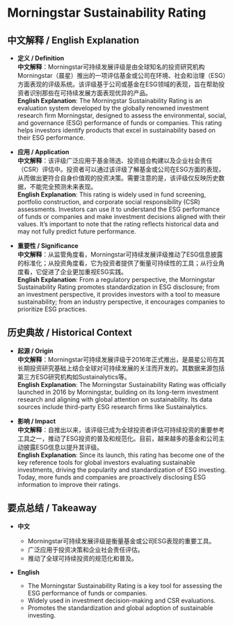 # Morningstar Sustainability Rating

## 中文解释 / English Explanation

* **定义 / Definition**  
  **中文解释**：Morningstar可持续发展评级是由全球知名的投资研究机构Morningstar（晨星）推出的一项评估基金或公司在环境、社会和治理（ESG）方面表现的评级系统。该评级基于公司或基金在ESG领域的表现，旨在帮助投资者识别那些在可持续发展方面表现优异的产品。  
  **English Explanation**: The Morningstar Sustainability Rating is an evaluation system developed by the globally renowned investment research firm Morningstar, designed to assess the environmental, social, and governance (ESG) performance of funds or companies. This rating helps investors identify products that excel in sustainability based on their ESG performance.

* **应用 / Application**  
  **中文解释**：该评级广泛应用于基金筛选、投资组合构建以及企业社会责任（CSR）评估中。投资者可以通过该评级了解基金或公司在ESG方面的表现，从而做出更符合自身价值观的投资决策。需要注意的是，该评级仅反映历史数据，不能完全预测未来表现。  
  **English Explanation**: This rating is widely used in fund screening, portfolio construction, and corporate social responsibility (CSR) assessments. Investors can use it to understand the ESG performance of funds or companies and make investment decisions aligned with their values. It’s important to note that the rating reflects historical data and may not fully predict future performance.

* **重要性 / Significance**  
  **中文解释**：从监管角度看，Morningstar可持续发展评级推动了ESG信息披露的标准化；从投资角度看，它为投资者提供了衡量可持续性的工具；从行业角度看，它促进了企业更加重视ESG实践。  
  **English Explanation**: From a regulatory perspective, the Morningstar Sustainability Rating promotes standardization in ESG disclosure; from an investment perspective, it provides investors with a tool to measure sustainability; from an industry perspective, it encourages companies to prioritize ESG practices.

## 历史典故 / Historical Context

* **起源 / Origin**  
  **中文解释**：Morningstar可持续发展评级于2016年正式推出，是晨星公司在其长期投资研究基础上结合全球对可持续发展的关注而开发的。其数据来源包括第三方ESG研究机构如Sustainalytics等。  
  **English Explanation**: The Morningstar Sustainability Rating was officially launched in 2016 by Morningstar, building on its long-term investment research and aligning with global attention on sustainability. Its data sources include third-party ESG research firms like Sustainalytics.

* **影响 / Impact**  
  **中文解释**：自推出以来，该评级已成为全球投资者评估可持续投资的重要参考工具之一，推动了ESG投资的普及和规范化。目前，越来越多的基金和公司主动披露ESG信息以提升其评级。  
  **English Explanation**: Since its launch, this rating has become one of the key reference tools for global investors evaluating sustainable investments, driving the popularity and standardization of ESG investing. Today, more funds and companies are proactively disclosing ESG information to improve their ratings.

## 要点总结 / Takeaway

* **中文**  
  - Morningstar可持续发展评级是衡量基金或公司ESG表现的重要工具。
  - 广泛应用于投资决策和企业社会责任评估。
  - 推动了全球可持续投资的规范化和普及。

* **English**  
  - The Morningstar Sustainability Rating is a key tool for assessing the ESG performance of funds or companies.
  - Widely used in investment decision-making and CSR evaluations.
  - Promotes the standardization and global adoption of sustainable investing.